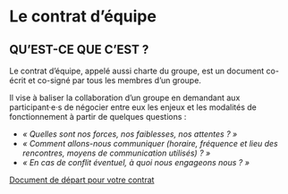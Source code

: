 # Le contrat d’équipe

## QU’EST-CE QUE C’EST ?

Le contrat d’équipe, appelé aussi charte du groupe, est un document co-écrit et co-signé par tous les membres d’un groupe.

Il vise à baliser la collaboration d’un groupe en demandant aux participant·e·s de négocier entre eux les enjeux et les modalités de fonctionnement à partir de quelques questions : 
- *« Quelles sont nos forces, nos faiblesses, nos attentes ? »*
- *« Comment allons-nous communiquer (horaire, fréquence et lieu des rencontres, moyens de communication utilisés) ? »*
- *« En cas de conflit éventuel, à quoi nous engageons nous ? »*


[Document de départ pour votre contrat](https://cmontmorency365-my.sharepoint.com/:w:/g/personal/mariem_ouellet_cmontmorency_qc_ca/EeyKnmw0wqVElk6ER6ChfNkBIveafBd50zzKnuGCFC0RoQ?e=Ry5RiT)

<!-- 
## QUAND L’UTILISER ?

Dans la mesure où il clarifie les rôles, les exigences et les procédures, le contrat d’équipe est susceptible de désamorcer des conflits potentiels. Il est donc préférable de le rédiger et de le valider dès le début de la collaboration, idéalement après le brise-glace et le moment réflexif.

Le fait d’en donner une copie au professeur·e/ assistant·e est une manière de renforcer l’engagement pris.
-->